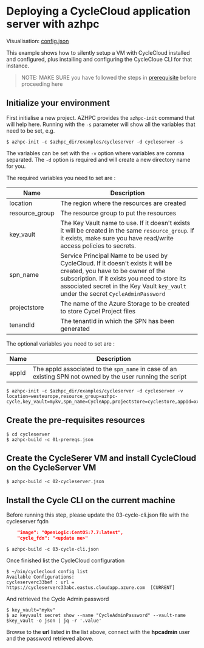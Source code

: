 # Deploying a CycleCloud application server with azhpc

Visualisation: [config.json](https://azurehpc.azureedge.net/?o=https://raw.githubusercontent.com/Azure/azurehpc/master/examples/cycleserver/config.json)

This example shows how to silently setup a VM with CycleCloud installed and configured, plus installing and configuring the CycleCloue CLI for that instance.

>NOTE: MAKE SURE you have followed the steps in [prerequisite](../../tutorials/prerequisites.md) before proceeding here

## Initialize your environment
First initialise a new project. AZHPC provides the `azhpc-init` command that will help here.  Running with the `-s` parameter will show all the variables that need to be set, e.g.

```
$ azhpc-init -c $azhpc_dir/examples/cycleserver -d cycleserver -s
```

The variables can be set with the `-v` option where variables are comma separated.  The `-d` option is required and will create a new directory name for you.

The required variables you need to set are :

| Name           | Description                                                         |
|----------------|---------------------------------------------------------------------|
| location       | The region where the resources are created                          |
| resource_group | The resource group to put the resources                             |
| key_vault      | The Key Vault name to use. If it doesn't exists it will be created in the same `resource_group`. If it exists, make sure you have read/write access policies to secrets. |
| spn_name       | Service Principal Name to be used by CycleCloud. If it doesn't exists it will be created, you have to be owner of the subscription. If it exists you need to store its associated secret in the Key Vault `key_vault` under the secret `CycleAdminPassword`|
| projectstore   | The name of the Azure Storage to be created to store Cycel Project files |
| tenandId       | The tenantId in which the SPN has been generated                 |


The optional variables you need to set are :

| Name           | Description                                                         |
|----------------|---------------------------------------------------------------------|
| appId          | The appId associated to the `spn_name` in case of an existing SPN not owned by the user running the script |


```
$ azhpc-init -c $azhpc_dir/examples/cycleserver -d cycleserver -v location=westeurope,resource_group=azhpc-cycle,key_vault=mykv,spn_name=CycleApp,projectstore=cyclestore,appId=xxxxxx,tenandId=xxxxx
```

## Create the pre-requisites resources

```
$ cd cycleserver
$ azhpc-build -c 01-prereqs.json
```

## Create the CycleSerer VM and install CycleCloud on the CycleServer VM

```
$ azhpc-build -c 02-cycleserver.json
```

## Install the Cycle CLI on the current machine
Before running this step, please update the 03-cycle-cli.json file with the cycleserver fqdn

```json
    "image": "OpenLogic:CentOS:7.7:latest",
    "cycle_fdn": "<update me>"
```

```
$ azhpc-build -c 03-cycle-cli.json
```

Once finished list the CycleCloud configuration 

```
$ ~/bin/cyclecloud config list
Available Configurations:
cycleserverc33bef : url = https://cycleserverc33abc.eastus.cloudapp.azure.com  [CURRENT]
```

And retrieved the Cycle Admin password
```
$ key_vault="mykv"
$ az keyvault secret show --name "CycleAdminPassword" --vault-name $key_vault -o json | jq -r '.value'
```

Browse to the **url** listed in the list above, connect with the **hpcadmin** user and the password retrieved above.

